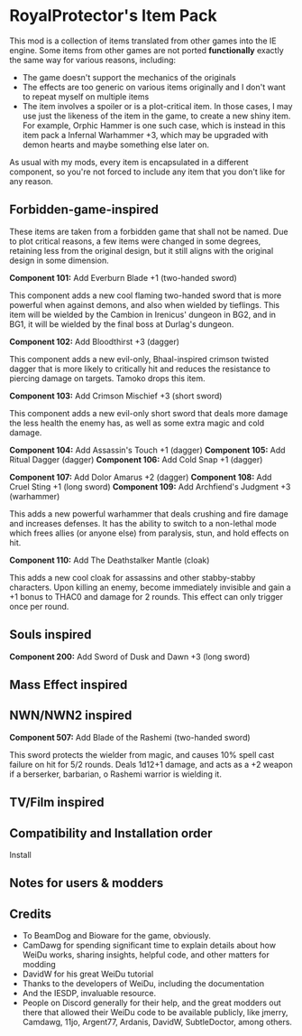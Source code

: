 # RoyalProtector's Item Pack

This mod is a collection of items translated from other games into the IE engine. Some items from other games are not ported **functionally** exactly the same way for various reasons, including:

- The game doesn't support the mechanics of the originals
- The effects are too generic on various items originally and I don't want to repeat myself on multiple items
- The item involves a spoiler or is a plot-critical item. In those cases, I may use just the likeness of the item in the game, to create a new shiny item. For example, Orphic Hammer is one such case, which is instead in this item pack a Infernal Warhammer +3, which may be upgraded with demon hearts and maybe something else later on.

As usual with my mods, every item is encapsulated in a different component, so you're not forced to include any item that you don't like for any reason.

## Forbidden-game-inspired

These items are taken from a forbidden game that shall not be named. Due to plot critical reasons, a few items were changed in some degrees, retaining less from the original design, but it still aligns with the original design in some dimension.

**Component 101:** Add Everburn Blade +1 (two-handed sword)

This component adds a new cool flaming two-handed sword that is more powerful when against demons, and also when wielded by tieflings. This item will be wielded by the Cambion in Irenicus' dungeon in BG2, and in BG1, it will be wielded by the final boss at Durlag's dungeon.

**Component 102:** Add Bloodthirst +3 (dagger)

This component adds a new evil-only, Bhaal-inspired crimson twisted dagger that is more likely to critically hit and reduces the resistance to piercing damage on targets. Tamoko drops this item.

**Component 103:** Add Crimson Mischief +3 (short sword)

This component adds a new evil-only short sword that deals more damage the less health the enemy has, as well as some extra magic and cold damage.

**Component 104:** Add Assassin's Touch +1 (dagger)
**Component 105:** Add Ritual Dagger (dagger)
**Component 106:** Add Cold Snap +1 (dagger)

**Component 107:** Add Dolor Amarus +2 (dagger)
**Component 108:** Add Cruel Sting +1 (long sword)
**Component 109:** Add Archfiend's Judgment +3 (warhammer)

This adds a new powerful warhammer that deals crushing and fire damage and increases defenses. It has the ability to switch to a non-lethal mode which frees allies (or anyone else) from paralysis, stun, and hold effects on hit.

**Component 110:** Add The Deathstalker Mantle (cloak)

This adds a new cool cloak for assassins and other stabby-stabby characters. Upon killing an enemy, become immediately invisible and gain a +1 bonus to THAC0 and damage for 2 rounds. This effect can only trigger once per round.

## Souls inspired

**Component 200:** Add Sword of Dusk and Dawn +3 (long sword)

## Mass Effect inspired

## NWN/NWN2 inspired

**Component 507:** Add Blade of the Rashemi (two-handed sword)

This sword protects the wielder from magic, and causes 10% spell cast failure on hit for 5/2 rounds. Deals 1d12+1 damage, and acts as a +2 weapon if a berserker, barbarian, o Rashemi warrior is wielding it.

## TV/Film inspired

## Compatibility and Installation order

Install

## Notes for users & modders

## Credits

- To BeamDog and Bioware for the game, obviously.
- CamDawg for spending significant time to explain details about how WeiDu works, sharing insights, helpful code, and other matters for modding
- DavidW for his great WeiDu tutorial
- Thanks to the developers of WeiDu, including the documentation
- And the IESDP, invaluable resource.
- People on Discord generally for their help, and the great modders out there that allowed their WeiDu code to be available publicly, like jmerry, Camdawg, 11jo, Argent77, Ardanis, DavidW, SubtleDoctor, among others.
